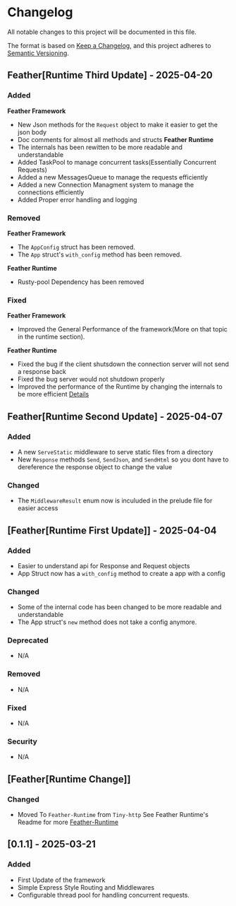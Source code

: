 # Changelog

All notable changes to this project will be documented in this file.

The format is based on [Keep a Changelog](https://keepachangelog.com/en/1.0.0/),
and this project adheres to [Semantic Versioning](https://semver.org/spec/v2.0.0.html).


## Feather[Runtime Third Update] - 2025-04-20


### Added
**Feather Framework**
- New Json methods for the `Request` object to make it easier to get the json body
- Doc comments for almost all methods and structs
**Feather Runtime**
- The internals has been rewitten to be more readable and understandable
- Added TaskPool to manage concurrent tasks(Essentially Concurrent Requests)
- Added a new MessagesQueue to manage the requests efficiently
- Added a new Connection Managment system to manage the connections efficiently
- Added Proper error handling and logging


### Removed
**Feather Framework**
- The `AppConfig` struct has been removed.
- The `App` struct's `with_config` method has been removed.

**Feather Runtime**
- Rusty-pool Dependency has been removed


### Fixed
**Feather Framework**
- Improved the General Performance of the framework(More on that topic in the runtime section).

**Feather Runtime**
- Fixed the bug if the client shutsdown the connection server will not send a response back
- Fixed the bug server would not shutdown properly
- Improved the performance of the Runtime by changing the internals to be more efficient [Details](feather-runtime/Performance.md)








## Feather[Runtime Second Update] - 2025-04-07

### Added
- A new `ServeStatic` middleware to serve static files from a directory
- New `Response` methods `Send`, `SendJson`, and `SendHtml` so you dont have to dereference the response object to change the value

### Changed
- The `MiddlewareResult` enum now is inculuded in the prelude file for easier access


## [Feather[Runtime First Update]] - 2025-04-04

### Added
- Easier to understand api for Response and Request objects
- App Struct now has a `with_config` method to create a app with a config 

### Changed
- Some of the internal code has been changed to be more readable and understandable
- The App struct's `new` method does not take a config anymore.

### Deprecated
- N/A

### Removed
- N/A

### Fixed
- N/A

### Security
- N/A

## [Feather[Runtime Change]]

### Changed
- Moved To `Feather-Runtime` from `Tiny-http` See Feather Runtime's Readme for more [Feather-Runtime](feather-runtime/README.md)


## [0.1.1] - 2025-03-21
### Added
- First Update of the framework
- Simple Express Style Routing and Middlewares
- Configurable thread pool for handling concurrent requests.